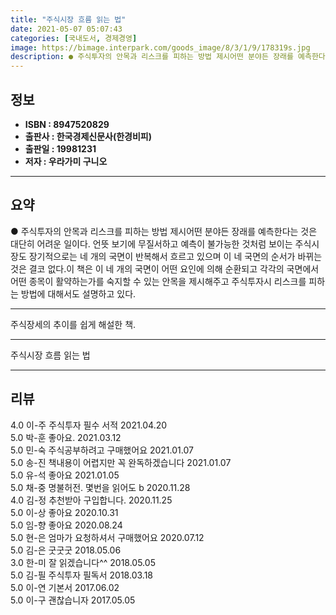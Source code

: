 ```yaml
---
title: "주식시장 흐름 읽는 법"
date: 2021-05-07 05:07:43
categories: [국내도서, 경제경영]
image: https://bimage.interpark.com/goods_image/8/3/1/9/178319s.jpg
description: ● 주식투자의 안목과 리스크를 피하는 방법 제시어떤 분야든 장래를 예측한다는 것은 대단히 어려운 일이다. 언뜻 보기에 무질서하고 예측이 불가능한 것처럼 보이는 주식시장도 장기적으로는 네 개의 국면이 반복해서 흐르고 있으며 이 네 국면의 순서가 바뀌는 것은 결코 없다.이 책은 이 네 개
---
```


## **정보**

- **ISBN : 8947520829**
- **출판사 : 한국경제신문사(한경비피)**
- **출판일 : 19981231**
- **저자 : 우라가미 구니오**

------



## **요약**

●  주식투자의 안목과 리스크를 피하는 방법 제시어떤 분야든 장래를 예측한다는 것은 대단히 어려운 일이다. 언뜻 보기에 무질서하고 예측이 불가능한 것처럼 보이는 주식시장도 장기적으로는 네 개의 국면이 반복해서 흐르고 있으며 이 네 국면의 순서가 바뀌는 것은 결코 없다.이 책은 이 네 개의 국면이 어떤 요인에 의해 순환되고 각각의 국면에서 어떤 종목이 활약하는가를 숙지할 수 있는 안목을 제시해주고 주식투자시 리스크를 피하는 방법에 대해서도 설명하고 있다.

------

주식장세의 추이를 쉽게 해설한 책.

------


주식시장 흐름 읽는 법 

------


## **리뷰** 

4.0 이-주 주식투자 필수 서적 2021.04.20 <br/>5.0 박-훈 좋아요. 2021.03.12 <br/>5.0 민-숙 주식공부하려고 구매했어요 2021.01.07 <br/>5.0 송-진 책내용이 어렵지만 꼭 완독하겠습니다 2021.01.07 <br/>5.0 유-석 좋아요  2021.01.05 <br/>5.0 채-중 명불허전. 몇번을 읽어도 b 2020.11.28 <br/>4.0 김-정 추천받아 구입합니다. 2020.11.25 <br/>5.0 이-상 좋아요 2020.10.31 <br/>5.0 임-향 좋아요 2020.08.24 <br/>5.0 현-은 엄마가 요청하셔서 구매했어요 2020.07.12 <br/>5.0 김-은 굿굿굿 2018.05.06 <br/>3.0 한-미 잘 읽겠습니다^^ 2018.05.05 <br/>5.0 김-필 주식투자 필독서 2018.03.18 <br/>5.0 이-연 기본서 2017.06.02 <br/>5.0 이-구 괜찮습니자 2017.05.05 <br/>